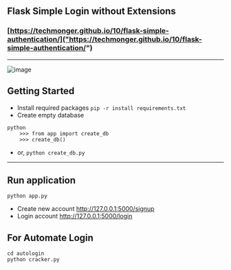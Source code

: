 ## Flask Simple Login without Extensions

### [https://techmonger.github.io/10/flask-simple-authentication/]("https://techmonger.github.io/10/flask-simple-authentication/")

----------------------------------

![image](https://user-images.githubusercontent.com/50515418/155764267-ebbadb92-ca9a-432b-bbba-20a4a1728af4.png)


## Getting Started

- Install required packages `pip -r install requirements.txt`
- Create empty database 

```
python
    >>> from app import create_db
    >>> create_db()
```

- or,  `python create_db.py`

-------------------------------------------------

## Run application 
`python app.py`
    
- Create new account  http://127.0.0.1:5000/signup
- Login account  http://127.0.0.1:5000/login

## For Automate Login

    cd autologin
    python cracker.py
